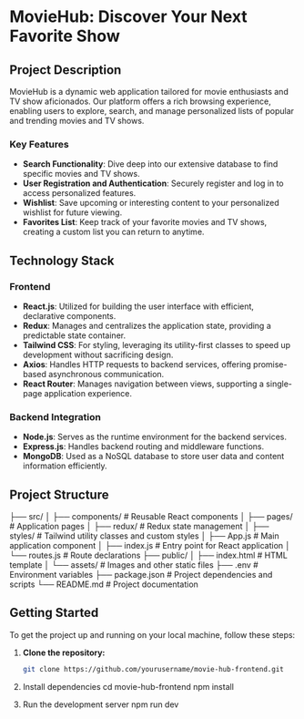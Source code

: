 # MovieHub: Discover Your Next Favorite Show

## Project Description

MovieHub is a dynamic web application tailored for movie enthusiasts and TV show aficionados. Our platform offers a rich browsing experience, enabling users to explore, search, and manage personalized lists of popular and trending movies and TV shows.

### Key Features

- **Search Functionality**: Dive deep into our extensive database to find specific movies and TV shows.
- **User Registration and Authentication**: Securely register and log in to access personalized features.
- **Wishlist**: Save upcoming or interesting content to your personalized wishlist for future viewing.
- **Favorites List**: Keep track of your favorite movies and TV shows, creating a custom list you can return to anytime.

## Technology Stack

### Frontend

- **React.js**: Utilized for building the user interface with efficient, declarative components.
- **Redux**: Manages and centralizes the application state, providing a predictable state container.
- **Tailwind CSS**: For styling, leveraging its utility-first classes to speed up development without sacrificing design.
- **Axios**: Handles HTTP requests to backend services, offering promise-based asynchronous communication.
- **React Router**: Manages navigation between views, supporting a single-page application experience.

### Backend Integration

- **Node.js**: Serves as the runtime environment for the backend services.
- **Express.js**: Handles backend routing and middleware functions.
- **MongoDB**: Used as a NoSQL database to store user data and content information efficiently.

## Project Structure

├── src/
│ ├── components/ # Reusable React components
│ ├── pages/ # Application pages
│ ├── redux/ # Redux state management
│ ├── styles/ # Tailwind utility classes and custom styles
│ ├── App.js # Main application component
│ ├── index.js # Entry point for React application
│ └── routes.js # Route declarations
├── public/
│ ├── index.html # HTML template
│ └── assets/ # Images and other static files
├── .env # Environment variables
├── package.json # Project dependencies and scripts
└── README.md # Project documentation

## Getting Started

To get the project up and running on your local machine, follow these steps:

1. **Clone the repository:**
   ```bash
   git clone https://github.com/yourusername/movie-hub-frontend.git

2. Install dependencies
cd movie-hub-frontend
npm install

3. Run the development server
npm run dev

   
